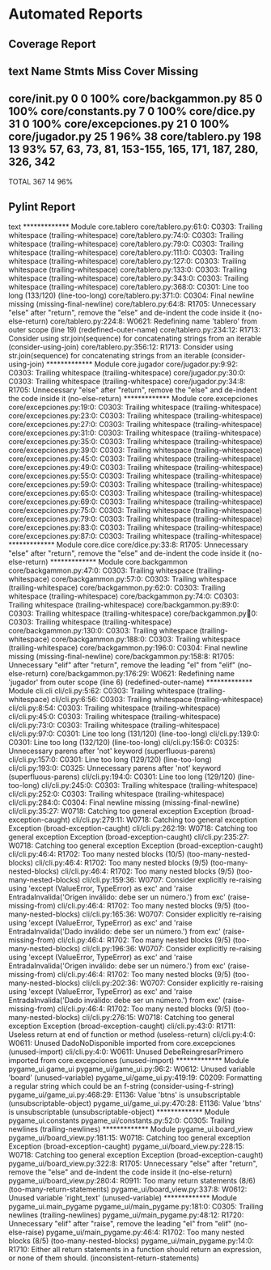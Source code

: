 # Automated Reports
## Coverage Report
text
Name                  Stmts   Miss  Cover   Missing
---------------------------------------------------
core/__init__.py          0      0   100%
core/backgammon.py       85      0   100%
core/constants.py         7      0   100%
core/dice.py             31      0   100%
core/excepciones.py      21      0   100%
core/jugador.py          25      1    96%   38
core/tablero.py         198     13    93%   57, 63, 73, 81, 153-155, 165, 171, 187, 280, 326, 342
---------------------------------------------------
TOTAL                   367     14    96%


## Pylint Report
text
************* Module core.tablero
core/tablero.py:61:0: C0303: Trailing whitespace (trailing-whitespace)
core/tablero.py:74:0: C0303: Trailing whitespace (trailing-whitespace)
core/tablero.py:79:0: C0303: Trailing whitespace (trailing-whitespace)
core/tablero.py:111:0: C0303: Trailing whitespace (trailing-whitespace)
core/tablero.py:127:0: C0303: Trailing whitespace (trailing-whitespace)
core/tablero.py:133:0: C0303: Trailing whitespace (trailing-whitespace)
core/tablero.py:343:0: C0303: Trailing whitespace (trailing-whitespace)
core/tablero.py:368:0: C0301: Line too long (133/120) (line-too-long)
core/tablero.py:371:0: C0304: Final newline missing (missing-final-newline)
core/tablero.py:64:8: R1705: Unnecessary "else" after "return", remove the "else" and de-indent the code inside it (no-else-return)
core/tablero.py:224:8: W0621: Redefining name 'tablero' from outer scope (line 19) (redefined-outer-name)
core/tablero.py:234:12: R1713: Consider using str.join(sequence) for concatenating strings from an iterable (consider-using-join)
core/tablero.py:356:12: R1713: Consider using str.join(sequence) for concatenating strings from an iterable (consider-using-join)
************* Module core.jugador
core/jugador.py:9:92: C0303: Trailing whitespace (trailing-whitespace)
core/jugador.py:30:0: C0303: Trailing whitespace (trailing-whitespace)
core/jugador.py:34:8: R1705: Unnecessary "else" after "return", remove the "else" and de-indent the code inside it (no-else-return)
************* Module core.excepciones
core/excepciones.py:19:0: C0303: Trailing whitespace (trailing-whitespace)
core/excepciones.py:23:0: C0303: Trailing whitespace (trailing-whitespace)
core/excepciones.py:27:0: C0303: Trailing whitespace (trailing-whitespace)
core/excepciones.py:31:0: C0303: Trailing whitespace (trailing-whitespace)
core/excepciones.py:35:0: C0303: Trailing whitespace (trailing-whitespace)
core/excepciones.py:39:0: C0303: Trailing whitespace (trailing-whitespace)
core/excepciones.py:45:0: C0303: Trailing whitespace (trailing-whitespace)
core/excepciones.py:49:0: C0303: Trailing whitespace (trailing-whitespace)
core/excepciones.py:55:0: C0303: Trailing whitespace (trailing-whitespace)
core/excepciones.py:59:0: C0303: Trailing whitespace (trailing-whitespace)
core/excepciones.py:65:0: C0303: Trailing whitespace (trailing-whitespace)
core/excepciones.py:69:0: C0303: Trailing whitespace (trailing-whitespace)
core/excepciones.py:75:0: C0303: Trailing whitespace (trailing-whitespace)
core/excepciones.py:79:0: C0303: Trailing whitespace (trailing-whitespace)
core/excepciones.py:83:0: C0303: Trailing whitespace (trailing-whitespace)
core/excepciones.py:87:0: C0303: Trailing whitespace (trailing-whitespace)
************* Module core.dice
core/dice.py:33:8: R1705: Unnecessary "else" after "return", remove the "else" and de-indent the code inside it (no-else-return)
************* Module core.backgammon
core/backgammon.py:47:0: C0303: Trailing whitespace (trailing-whitespace)
core/backgammon.py:57:0: C0303: Trailing whitespace (trailing-whitespace)
core/backgammon.py:62:0: C0303: Trailing whitespace (trailing-whitespace)
core/backgammon.py:74:0: C0303: Trailing whitespace (trailing-whitespace)
core/backgammon.py:89:0: C0303: Trailing whitespace (trailing-whitespace)
core/backgammon.py:100:0: C0303: Trailing whitespace (trailing-whitespace)
core/backgammon.py:130:0: C0303: Trailing whitespace (trailing-whitespace)
core/backgammon.py:188:0: C0303: Trailing whitespace (trailing-whitespace)
core/backgammon.py:196:0: C0304: Final newline missing (missing-final-newline)
core/backgammon.py:158:8: R1705: Unnecessary "elif" after "return", remove the leading "el" from "elif" (no-else-return)
core/backgammon.py:176:29: W0621: Redefining name 'jugador' from outer scope (line 6) (redefined-outer-name)
************* Module cli.cli
cli/cli.py:5:62: C0303: Trailing whitespace (trailing-whitespace)
cli/cli.py:6:56: C0303: Trailing whitespace (trailing-whitespace)
cli/cli.py:8:54: C0303: Trailing whitespace (trailing-whitespace)
cli/cli.py:45:0: C0303: Trailing whitespace (trailing-whitespace)
cli/cli.py:73:0: C0303: Trailing whitespace (trailing-whitespace)
cli/cli.py:97:0: C0301: Line too long (131/120) (line-too-long)
cli/cli.py:139:0: C0301: Line too long (132/120) (line-too-long)
cli/cli.py:156:0: C0325: Unnecessary parens after 'not' keyword (superfluous-parens)
cli/cli.py:157:0: C0301: Line too long (129/120) (line-too-long)
cli/cli.py:193:0: C0325: Unnecessary parens after 'not' keyword (superfluous-parens)
cli/cli.py:194:0: C0301: Line too long (129/120) (line-too-long)
cli/cli.py:245:0: C0303: Trailing whitespace (trailing-whitespace)
cli/cli.py:252:0: C0303: Trailing whitespace (trailing-whitespace)
cli/cli.py:284:0: C0304: Final newline missing (missing-final-newline)
cli/cli.py:35:27: W0718: Catching too general exception Exception (broad-exception-caught)
cli/cli.py:279:11: W0718: Catching too general exception Exception (broad-exception-caught)
cli/cli.py:262:19: W0718: Catching too general exception Exception (broad-exception-caught)
cli/cli.py:235:27: W0718: Catching too general exception Exception (broad-exception-caught)
cli/cli.py:46:4: R1702: Too many nested blocks (10/5) (too-many-nested-blocks)
cli/cli.py:46:4: R1702: Too many nested blocks (9/5) (too-many-nested-blocks)
cli/cli.py:46:4: R1702: Too many nested blocks (9/5) (too-many-nested-blocks)
cli/cli.py:159:36: W0707: Consider explicitly re-raising using 'except (ValueError, TypeError) as exc' and 'raise EntradaInvalida('Origen inválido: debe ser un número.') from exc' (raise-missing-from)
cli/cli.py:46:4: R1702: Too many nested blocks (9/5) (too-many-nested-blocks)
cli/cli.py:165:36: W0707: Consider explicitly re-raising using 'except (ValueError, TypeError) as exc' and 'raise EntradaInvalida('Dado inválido: debe ser un número.') from exc' (raise-missing-from)
cli/cli.py:46:4: R1702: Too many nested blocks (9/5) (too-many-nested-blocks)
cli/cli.py:196:36: W0707: Consider explicitly re-raising using 'except (ValueError, TypeError) as exc' and 'raise EntradaInvalida('Origen inválido: debe ser un número.') from exc' (raise-missing-from)
cli/cli.py:46:4: R1702: Too many nested blocks (9/5) (too-many-nested-blocks)
cli/cli.py:202:36: W0707: Consider explicitly re-raising using 'except (ValueError, TypeError) as exc' and 'raise EntradaInvalida('Dado inválido: debe ser un número.') from exc' (raise-missing-from)
cli/cli.py:46:4: R1702: Too many nested blocks (9/5) (too-many-nested-blocks)
cli/cli.py:276:15: W0718: Catching too general exception Exception (broad-exception-caught)
cli/cli.py:43:0: R1711: Useless return at end of function or method (useless-return)
cli/cli.py:4:0: W0611: Unused DadoNoDisponible imported from core.excepciones (unused-import)
cli/cli.py:4:0: W0611: Unused DebeReingresarPrimero imported from core.excepciones (unused-import)
************* Module pygame_ui.game_ui
pygame_ui/game_ui.py:96:2: W0612: Unused variable 'board' (unused-variable)
pygame_ui/game_ui.py:419:19: C0209: Formatting a regular string which could be an f-string (consider-using-f-string)
pygame_ui/game_ui.py:468:29: E1136: Value 'btns' is unsubscriptable (unsubscriptable-object)
pygame_ui/game_ui.py:470:28: E1136: Value 'btns' is unsubscriptable (unsubscriptable-object)
************* Module pygame_ui.constants
pygame_ui/constants.py:52:0: C0305: Trailing newlines (trailing-newlines)
************* Module pygame_ui.board_view
pygame_ui/board_view.py:181:15: W0718: Catching too general exception Exception (broad-exception-caught)
pygame_ui/board_view.py:228:15: W0718: Catching too general exception Exception (broad-exception-caught)
pygame_ui/board_view.py:322:8: R1705: Unnecessary "else" after "return", remove the "else" and de-indent the code inside it (no-else-return)
pygame_ui/board_view.py:280:4: R0911: Too many return statements (8/6) (too-many-return-statements)
pygame_ui/board_view.py:337:8: W0612: Unused variable 'right_text' (unused-variable)
************* Module pygame_ui.main_pygame
pygame_ui/main_pygame.py:181:0: C0305: Trailing newlines (trailing-newlines)
pygame_ui/main_pygame.py:48:12: R1720: Unnecessary "elif" after "raise", remove the leading "el" from "elif" (no-else-raise)
pygame_ui/main_pygame.py:46:4: R1702: Too many nested blocks (8/5) (too-many-nested-blocks)
pygame_ui/main_pygame.py:14:0: R1710: Either all return statements in a function should return an expression, or none of them should. (inconsistent-return-statements)


